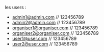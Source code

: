 les users :

- admin1@admin.com // 123456789
- admin2@admin.com // 123456789
- organiser1@organiser.com // 123456789
- organiser2@organiser.com // 123456789
- user1@user.com // 123456789
- user2@user.com // 123456789
